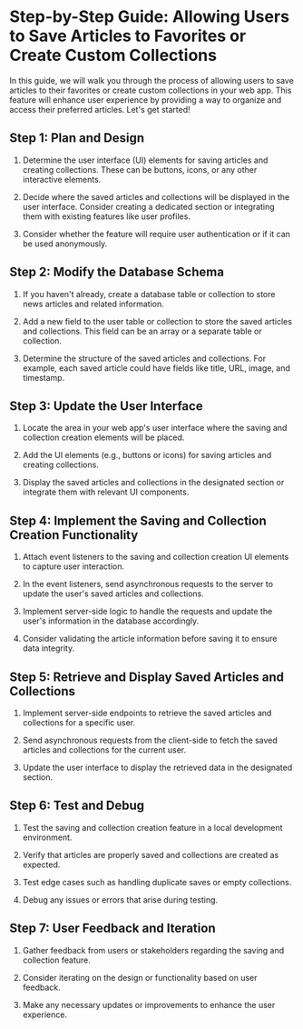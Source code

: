 # Step-by-Step Guide: Allowing Users to Save Articles to Favorites or Create Custom Collections

In this guide, we will walk you through the process of allowing users to save articles to their favorites or create custom collections in your web app. This feature will enhance user experience by providing a way to organize and access their preferred articles. Let's get started!

## Step 1: Plan and Design

1. Determine the user interface (UI) elements for saving articles and creating collections. These can be buttons, icons, or any other interactive elements.

2. Decide where the saved articles and collections will be displayed in the user interface. Consider creating a dedicated section or integrating them with existing features like user profiles.

3. Consider whether the feature will require user authentication or if it can be used anonymously.

## Step 2: Modify the Database Schema

1. If you haven't already, create a database table or collection to store news articles and related information.

2. Add a new field to the user table or collection to store the saved articles and collections. This field can be an array or a separate table or collection.

3. Determine the structure of the saved articles and collections. For example, each saved article could have fields like title, URL, image, and timestamp.

## Step 3: Update the User Interface

1. Locate the area in your web app's user interface where the saving and collection creation elements will be placed.

2. Add the UI elements (e.g., buttons or icons) for saving articles and creating collections.

3. Display the saved articles and collections in the designated section or integrate them with relevant UI components.

## Step 4: Implement the Saving and Collection Creation Functionality

1. Attach event listeners to the saving and collection creation UI elements to capture user interaction.

2. In the event listeners, send asynchronous requests to the server to update the user's saved articles and collections.

3. Implement server-side logic to handle the requests and update the user's information in the database accordingly.

4. Consider validating the article information before saving it to ensure data integrity.

## Step 5: Retrieve and Display Saved Articles and Collections

1. Implement server-side endpoints to retrieve the saved articles and collections for a specific user.

2. Send asynchronous requests from the client-side to fetch the saved articles and collections for the current user.

3. Update the user interface to display the retrieved data in the designated section.

## Step 6: Test and Debug

1. Test the saving and collection creation feature in a local development environment.

2. Verify that articles are properly saved and collections are created as expected.

3. Test edge cases such as handling duplicate saves or empty collections.

4. Debug any issues or errors that arise during testing.

## Step 7: User Feedback and Iteration

1. Gather feedback from users or stakeholders regarding the saving and collection feature.

2. Consider iterating on the design or functionality based on user feedback.

3. Make any necessary updates or improvements to enhance the user experience.

